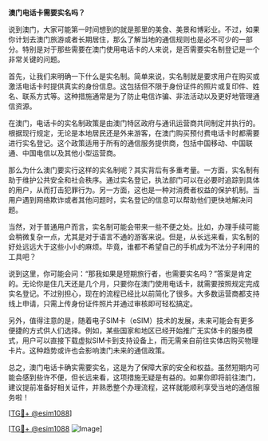 **澳门电话卡需要实名吗？**

说到澳门，大家可能第一时间想到的就是那里的美食、美景和博彩业。不过，如果你计划去澳门旅游或者长期居住，那么了解当地的通信规则也是必不可少的一部分。特别是对于那些需要在澳门使用电话卡的人来说，是否需要实名制登记是一个非常关键的问题。

首先，让我们来明确一下什么是实名制。简单来说，实名制就是要求用户在购买或激活电话卡时提供真实的身份信息。这包括但不限于身份证件的照片或复印件、姓名、联系方式等。这种措施通常是为了防止电信诈骗、非法活动以及更好地管理通信资源。

在澳门，电话卡的实名制政策是由澳门特区政府与通讯运营商共同制定并执行的。根据现行规定，无论是本地居民还是外来游客，在澳门购买预付费电话卡时都需要进行实名登记。这个政策适用于所有的通信服务提供商，包括中国移动、中国联通、中国电信以及其他小型运营商。

那么为什么澳门要实行这样的实名制呢？其实背后有多重考量。一方面，实名制有助于维护公共安全和社会秩序。通过实名登记，执法部门可以在必要时追踪到具体的用户，从而打击犯罪行为。另一方面，这也是一种对消费者权益的保护机制。当用户遇到网络欺诈或者其他问题时，实名登记的信息可以帮助他们更快地解决问题。

当然，对于普通用户而言，实名制可能会带来一些不便之处。比如，办理手续可能会稍微复杂一点，尤其是对于语言不通的游客来说。但是，从长远来看，实名制的好处远远大于这些小小的麻烦。毕竟，谁都不希望自己的手机成为不法分子利用的工具吧？

说到这里，你可能会问：“那我如果是短期旅行者，也需要实名吗？”答案是肯定的。无论你是住几天还是几个月，只要你在澳门使用电话卡，就需要按照规定完成实名登记。不过别担心，现在的流程已经比以前简化了很多。大多数运营商都支持线上申请，只需上传身份证件照片并通过审核即可轻松搞定。

另外，值得注意的是，随着电子SIM卡（eSIM）技术的发展，未来可能会有更多便捷的方式供人们选择。例如，某些国家和地区已经开始推广无实体卡的服务模式，用户可以直接下载虚拟SIM卡到支持设备上，而无需亲自前往实体店购买物理卡片。这种趋势或许也会影响澳门未来的通信政策。

总之，澳门电话卡确实需要实名，这是为了保障大家的安全和权益。虽然短期内可能会感到些许不便，但长远来看，这项措施无疑是有益的。如果你即将前往澳门，建议提前准备好相关证件，并熟悉整个办理流程，这样就能顺利享受当地的通信服务啦！

[[TG💪+ @esim1088](https://t.me/s/esim1088)]

[[TG💪+ @esim1088](https://t.me/s/esim1088) ![Image](https://i.postimg.cc/4NQfJmqS/Snipaste-2025-05-13-00-14-12.png)]